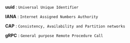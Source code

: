 
**uuid** : `Universal Unique Identifier`

**IANA** : `Internet Assigned Numbers Authority`

**CAP** : `Consistency, Availability and Partition networks`

**gRPC** : `General purpose Remote Procedure Call`